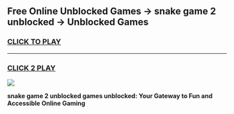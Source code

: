 
## Free Online Unblocked Games → snake game 2 unblocked → Unblocked Games
<h3>
<a href="https://premium.freeplayer.one?title=snake_game_2_unblocked&ref=21F">CLICK TO PLAY</a></h3>
<hr>

<h3>
<a href="https://premium.freeplayer.one?title=snake_game_2_unblocked&ref=21F">CLICK 2 PLAY</a>
  
</h3>

<a href="https://premium.freeplayer.one?title=snake_game_2_unblocked&ref=21F/"><img src="https://clearcache.store/games.png"></a>


**snake game 2 unblocked games unblocked: Your Gateway to Fun and Accessible Online Gaming**
